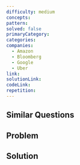 ```yaml
---
difficulty: medium
concepts: 
pattern: 
solved: false
primaryCategory: 
categories: 
companies:
  - Amazon
  - Bloomberg
  - Google
  - Uber
link: 
solutionLink: 
codeLink: 
repetition:
---
```

## Similar Questions


## Problem


## Solution


